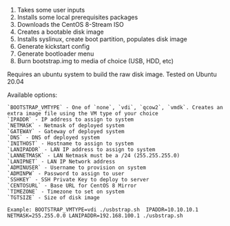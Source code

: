 1. Takes some user inputs
2. Installs some local prerequisites packages
3. Downloads the CentOS 8-Stream ISO
4. Creates a bootable disk image
5. Installs syslinux, create boot partition, populates disk image
6. Generate kickstart config
7. Generate bootloader menu
8. Burn bootstrap.img to media of choice (USB, HDD, etc)

Requires an ubuntu system to build the raw disk image. Tested on Ubuntu 20.04

Available options:

	`BOOTSTRAP_VMTYPE` - One of `none`, `vdi`, `qcow2`, `vmdk`. Creates an extra image file using the VM type of your choice
	`IPADDR` - IP address to assign to system
	`NETMASK` - Netmask of deployed system
	`GATEWAY` - Gateway of deployed system
	`DNS` - DNS of deployed system
	`INITHOST` - Hostname to assign to system
	`LANIPADDR` - LAN IP address to assign to system
	`LANNETMASK` - LAN Netmask must be a /24 (255.255.255.0)
	`LANIPNET` - LAN IP Network address
	`ADMINUSER` - Username to provision on system
	`ADMINPW` - Password to assign to user
	`SSHKEY` - SSH Private Key to deploy to server
	`CENTOSURL` - Base URL for CentOS 8 Mirror
	`TIMEZONE` - Timezone to set on system
	`TGTSIZE` - Size of disk image

`Example: BOOTSTRAP_VMTYPE=vdi ./usbstrap.sh 
	IPADDR=10.10.10.1 NETMASK=255.255.0.0 LANIPADDR=192.168.100.1 ./usbstrap.sh`


